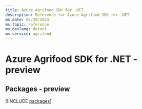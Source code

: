 ```yaml
---
title: Azure Agrifood SDK for .NET
description: Reference for Azure Agrifood SDK for .NET
ms.date: 05/29/2024
ms.topic: reference
ms.devlang: dotnet
ms.service: agrifood
---
```

# Azure Agrifood SDK for .NET - preview
## Packages - preview
[!INCLUDE [packages](agrifood-index.md)]